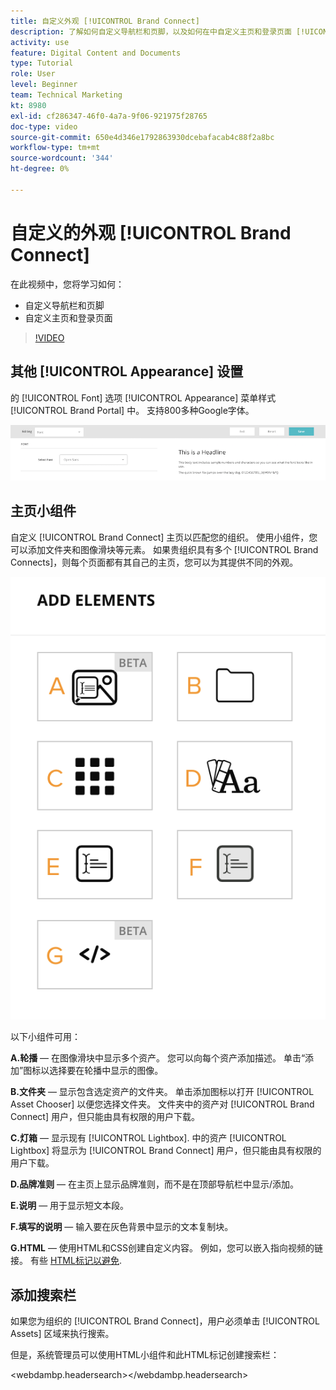 ```yaml
---
title: 自定义外观 [!UICONTROL Brand Connect]
description: 了解如何自定义导航栏和页脚，以及如何在中自定义主页和登录页面 [!UICONTROL Brand Connect] 表示 [!UICONTROL Workfront DAM].
activity: use
feature: Digital Content and Documents
type: Tutorial
role: User
level: Beginner
team: Technical Marketing
kt: 8980
exl-id: cf286347-46f0-4a7a-9f06-921975f28765
doc-type: video
source-git-commit: 650e4d346e1792863930dcebafacab4c88f2a8bc
workflow-type: tm+mt
source-wordcount: '344'
ht-degree: 0%

---
```


# 自定义的外观 [!UICONTROL Brand Connect]

在此视频中，您将学习如何：

* 自定义导航栏和页脚
* 自定义主页和登录页面

>[!VIDEO](https://video.tv.adobe.com/v/335242/?quality=12&learn=on)

## 其他 [!UICONTROL Appearance] 设置

的 [!UICONTROL Font] 选项 [!UICONTROL Appearance] 菜单样式 [!UICONTROL Brand Portal] 中。 支持800多种Google字体。

![的 [!UICONTROL Font] 选项 [!UICONTROL Appearance] 菜单样式 [!UICONTROL Brand Portal]](assets/02-brand-connect-appearance-font.png)

## 主页小组件

自定义 [!UICONTROL Brand Connect] 主页以匹配您的组织。 使用小组件，您可以添加文件夹和图像滑块等元素。 如果贵组织具有多个 [!UICONTROL Brand Connects]，则每个页面都有其自己的主页，您可以为其提供不同的外观。

![可用小组件的屏幕截图 [!UICONTROL Brand Connect] homepage](assets/03-brand-connect-home-page-widgets.png)

以下小组件可用：

**A.轮播** — 在图像滑块中显示多个资产。 您可以向每个资产添加描述。 单击“添加”图标以选择要在轮播中显示的图像。

**B.文件夹** — 显示包含选定资产的文件夹。 单击添加图标以打开 [!UICONTROL Asset Chooser] 以便您选择文件夹。 文件夹中的资产对 [!UICONTROL Brand Connect] 用户，但只能由具有权限的用户下载。

**C.灯箱** — 显示现有 [!UICONTROL Lightbox]. 中的资产 [!UICONTROL Lightbox] 将显示为 [!UICONTROL Brand Connect] 用户，但只能由具有权限的用户下载。

**D.品牌准则** — 在主页上显示品牌准则，而不是在顶部导航栏中显示/添加。

**E.说明** — 用于显示短文本段。

**F.填写的说明** — 输入要在灰色背景中显示的文本复制块。

**G.HTML** — 使用HTML和CSS创建自定义内容。 例如，您可以嵌入指向视频的链接。 有些 [HTML标记以避免](https://www.damsuccess.com/hc/en-us/articles/206170043-Brand-Connect-Admin-Guide#html).

## 添加搜索栏

如果您为组织的 [!UICONTROL Brand Connect]，用户必须单击 [!UICONTROL Assets] 区域来执行搜索。

但是，系统管理员可以使用HTML小组件和此HTML标记创建搜索栏：

&lt;webdambp.headersearch>&lt;/webdambp.headersearch>

